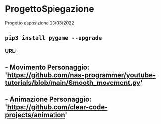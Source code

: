 # ProgettoSpiegazione
Progetto esposizione 23/03/2022
## `pip3 install pygame --upgrade`

### URL:
## - Movimento Personaggio: 'https://github.com/nas-programmer/youtube-tutorials/blob/main/Smooth_movement.py'
## - Animazione Personaggio: 'https://github.com/clear-code-projects/animation'
